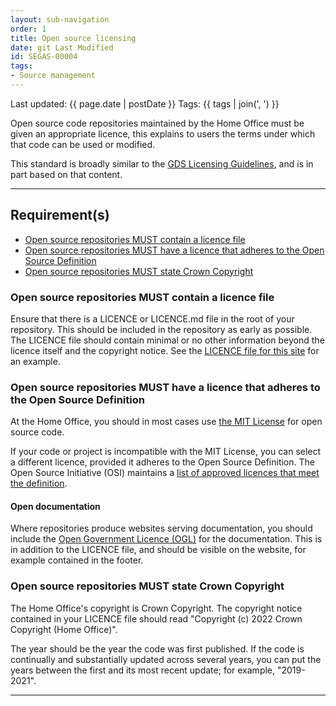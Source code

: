 ```yaml
---
layout: sub-navigation
order: 1
title: Open source licensing
date: git Last Modified
id: SEGAS-00004
tags:
- Source management
---
```


Last updated: {{ page.date | postDate }}
Tags: {{ tags | join(', ') }}

Open source code repositories maintained by the Home Office must be given an appropriate licence, this explains to users the terms under which that code can be used or modified.

This standard is broadly similar to the [GDS Licensing Guidelines](https://gds-way.cloudapps.digital/manuals/licensing.html#licensing), and is in part based on that content.

---

## Requirement(s)

- [Open source repositories MUST contain a licence file](#open-source-repositories-must-contain-a-license.md-file)
- [Open source repositories MUST have a licence that adheres to the Open Source Definition](#open-source-repositories-must-have-a-license-that-adheres-to-the-open-source-definition)
- [Open source repositories MUST state Crown Copyright](#open-source-repositories-must-have-an-osi-license)

### Open source repositories MUST contain a licence file

Ensure that there is a LICENCE or LICENCE.md file in the root of your repository. This should be included in the repository as early as possible. The LICENCE file should contain minimal or no other information beyond the licence itself and the copyright notice. See the [LICENCE file for this site](https://github.com/HO-CTO/engineering-guidance-and-standards/blob/main/LICENCE) for an example.

### Open source repositories MUST have a licence that adheres to the Open Source Definition

At the Home Office, you should in most cases use [the MIT License](https://opensource.org/license/mit/) for open source code.

If your code or project is incompatible with the MIT License, you can select a different licence, provided it adheres to the Open Source Definition. The Open Source Initiative (OSI) maintains a [list of approved licences that meet the definition](https://opensource.org/licenses/).

#### Open documentation

Where repositories produce websites serving documentation, you should include the [Open Government Licence (OGL)](https://www.nationalarchives.gov.uk/doc/open-government-licence/version/3/) for the documentation. This is in addition to the LICENCE file, and should be visible on the website, for example contained in the footer.

### Open source repositories MUST state Crown Copyright

The Home Office's copyright is Crown Copyright. The copyright notice contained in your LICENCE file should read "Copyright (c) 2022 Crown Copyright (Home Office)".

The year should be the year the code was first published. If the code is continually and substantially updated across several years, you can put the years between the first and its most recent update; for example, "2019-2021".

---
